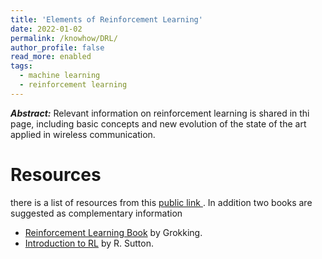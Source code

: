 ```yaml
---
title: 'Elements of Reinforcement Learning'
date: 2022-01-02
permalink: /knowhow/DRL/
author_profile: false
read_more: enabled
tags:
  - machine learning
  - reinforcement learning
---
```


***Abstract:*** Relevant information on reinforcement learning is shared in thi page, including basic concepts and new evolution of the state of the art applied in wireless communication.

Resources
======

there is a list of resources from this [public link ](http://bit.ly/drlndlinks). In addition two books are suggested as complementary information
* [Reinforcement Learning Book](https://livebook.manning.com/book/grokking-deep-reinforcement-learning?origin=order-confirmation) by Grokking.
* [Introduction to RL](http://go.udacity.com/rl-textbook) by R. Sutton.



